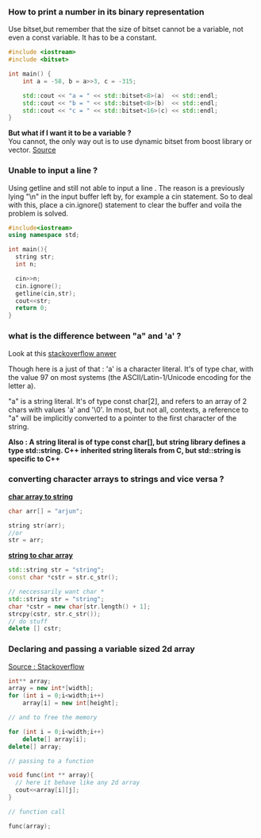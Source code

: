 ### How to print a number in its binary representation

Use bitset,but remember that the size of bitset cannot be a variable, not even a const variable. It has to be a constant.

```c++
#include <iostream>
#include <bitset>

int main() {
    int a = -58, b = a>>3, c = -315;

    std::cout << "a = " << std::bitset<8>(a)  << std::endl;
    std::cout << "b = " << std::bitset<8>(b)  << std::endl;
    std::cout << "c = " << std::bitset<16>(c) << std::endl;
}
```

**But what if I want it to be a variable ?**  
You cannot, the only way out is to use dynamic bitset from boost library or vector<bool>.  [Source](https://stackoverflow.com/questions/40938609/use-a-variable-to-set-the-size-of-a-bitset)

### Unable to input a line ?

Using getline and still not able to input a line . The reason is a previously lying "\n" in the input buffer left by, for example a cin statement. So to deal with this, place a cin.ignore() statement to clear the buffer and voila the problem is solved.

```c++
#include<iostream>
using namespace std;

int main(){
  string str;
  int n;

  cin>>n;
  cin.ignore();
  getline(cin,str);
  cout<<str;
  return 0;
}
```

### what is the difference between "a" and 'a' ?

Look at this [stackoverflow anwer](https://stackoverflow.com/questions/11279126/what-is-the-difference-between-a-and-a)


Though here is a just of that :
'a' is a character literal. It's of type char, with the value 97 on most systems (the ASCII/Latin-1/Unicode encoding for the letter a).

"a" is a string literal. It's of type const char[2], and refers to an array of 2 chars with values 'a' and '\0'. In most, but not all, contexts, a reference to "a" will be implicitly converted to a pointer to the first character of the string.

**Also : A string literal is of type const char[], but string library defines a type std::string. C++ inherited string literals from C, but std::string is specific to C++**

### converting character arrays to strings and vice versa ?

**[char array to string](https://stackoverflow.com/questions/8960087/how-to-convert-a-char-array-to-a-string)**
```c++
char arr[] = "arjun";

string str(arr);
//or
str = arr;
```

**[string to char array](https://stackoverflow.com/questions/7352099/stdstring-to-char)**
```c++
std::string str = "string";
const char *cstr = str.c_str();

// neccessarily want char *
std::string str = "string";
char *cstr = new char[str.length() + 1];
strcpy(cstr, str.c_str());
// do stuff
delete [] cstr;
```

### Declaring and passing a variable sized 2d array

[Source : Stackoverflow](https://stackoverflow.com/questions/5508341/create-a-2d-array-with-variable-sized-dimensions)

```c++
int** array;
array = new int*[width];
for (int i = 0;i<width;i++)
    array[i] = new int[height];

// and to free the memory

for (int i = 0;i<width;i++)
    delete[] array[i];
delete[] array;

// passing to a function

void func(int ** array){
  // here it behave like any 2d array
  cout<<array[i][j];
}

// function call

func(array);
```

